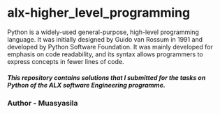 <h1>alx-higher_level_programming</h1>
<p> Python is a widely-used general-purpose, high-level programming language. It was initially designed by Guido van Rossum in 1991 and developed by Python Software Foundation. It was mainly developed for emphasis on code readability, and its syntax allows programmers to express concepts in fewer lines of code.</p>

<h5> This repository contains solutions that I submitted for the tasks on Python of the ALX software Engineering programme. </h5>
<h3> Author - Muasyasila </h3>

